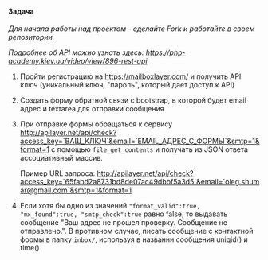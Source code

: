 #### Задача

_Для начала работы над проектом - сделайте Fork и работайте в своем репозитории._

_Подробнее об API можно узнать здесь: https://php-academy.kiev.ua/video/view/896-rest-api_

1. Пройти регистрацию на https://mailboxlayer.com/ и получить API ключ (уникальный ключ, "пароль", который дает доступ к API)
2. Создать форму обратной связи с bootstrap, в которой будет email адрес и textarea для отправки сообщения
3. При отправке формы обращаться к сервису http://apilayer.net/api/check?access_key=`ВАШ_КЛЮЧ`&email=`EMAIL_АДРЕС_С_ФОРМЫ`&smtp=1&format=1 с помощью `file_get_contents` и получать из JSON ответа ассоциативный массив.
    
    Пример URL запроса: http://apilayer.net/api/check?access_key=`65fabd2a8731bd8de07ac49dbbf5a3d5`&email=`oleg.shumar@gmail.com`&smtp=1&format=1 
4. Если хотя бы одно из значений `"format_valid":true, "mx_found":true, "smtp_check":true` равно false, то выдавать сообщение "Ваш адрес не прошел проверку. Сообщение не отправлено.". В противном случае, писать сообщение с контактной формы в папку `inbox/`, используя в названии сообщения uniqid() и time()
